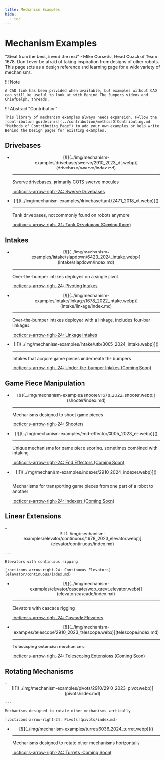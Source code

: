 ```yaml
---
title: Mechanism Examples
hide:
  - toc
---
```


# Mechanism Examples

"Steal from the best, invent the rest" - Mike Corsetto, Head Coach of Team 1678. Don't ever be afraid of taking inspiration from designs of other robots. This page acts as a design reference and learning page for a wide variety of mechanisms.

!!! Note

    A CAD link has been provided when available, but examples without CAD can still be useful to look at with Behind The Bumpers videos and ChiefDelphi threads.

!!! Abstract "Contribution"

    This library of mechanism examples always needs expansion. Follow the [contribution guidelines](../contribution/methodsOfContributing.md "Methods of Contributing Page") to add your own examples or help write Behind the Design pages for existing examples.

## Drivebases

<div class="grid cards" markdown>

- <center markdown>[![](../img/mechanism-examples/drivebase/swerve/2910_2023_dt.webp)](drivebase/swerve/index.md)</center>

    ***

    Swerve drivebases, primarily COTS swerve modules

    [:octicons-arrow-right-24: Swerve Drivebases](drivebase/swerve/index.md)

- <center markdown>[![](../img/mechanism-examples/drivebase/tank/2471_2018_dt.webp)]()</center>

    ***

    Tank drivebases, not commonly found on robots anymore

    [:octicons-arrow-right-24: Tank Drivebases (Coming Soon)](drivebase/tank/index.md)

</div>

## Intakes

<div class="grid cards" markdown>

- <center markdown>[![](../img/mechanism-examples/intake/slapdown/6423_2024_intake.webp)](intake/slapdown/index.md)</center>

    ***

    Over-the-bumper intakes deployed on a single pivot

    [:octicons-arrow-right-24: Pivoting Intakes](intake/slapdown/index.md)

- <center markdown>[![](../img/mechanism-examples/intake/linkage/1678_2022_intake.webp)](intake/linkage/index.md)</center>

    ***

    Over-the-bumper intakes deployed with a linkage, includes four-bar linkages

    [:octicons-arrow-right-24: Linkage Intakes](intake/linkage/index.md)

- <center markdown>[![](../img/mechanism-examples/intake/utb/3005_2024_intake.webp)]()</center>

    ***

    Intakes that acquire game pieces underneath the bumpers

    [:octicons-arrow-right-24: Under-the-bumper Intakes (Coming Soon)](intake/utb/index.md)

</div>

## Game Piece Manipulation

<div class="grid cards" markdown>

- <center markdown>[![](../img/mechanism-examples/shooter/1678_2022_shooter.webp)](shooter/index.md)</center>

    ***

    Mechanisms designed to shoot game pieces

    [:octicons-arrow-right-24: Shooters](shooter/index.md)

- <center markdown>[![](../img/mechanism-examples/end-effector/3005_2023_ee.webp)]()</center>

    ***

    Unique mechanisms for game piece scoring, sometimes combined with intaking

    [:octicons-arrow-right-24: End Effectors (Coming Soon)](end-effector/index.md)

- <center markdown>[![](../img/mechanism-examples/indexer/2910_2024_indexer.webp)]()</center>

    ---

    Mechanisms for transporting game pieces from one part of a robot to another

    [:octicons-arrow-right-24: Indexers (Coming Soon)](indexer/index.md)

  </div>

## Linear Extensions

<div class="grid cards" markdown>
-   <center markdown>[![](../img/mechanism-examples/elevator/continuous/1678_2023_elevator.webp)](elevator/continuous/index.md)</center>

    ---

    Elevators with continuous rigging

    [:octicons-arrow-right-24: Continuous Elevators](elevator/continuous/index.md)

- <center markdown>[![](../img/mechanism-examples/elevator/cascade/wcp_greyt_elevator.webp)](elevator/cascade/index.md)</center>

    ***

    Elevators with cascade rigging

    [:octicons-arrow-right-24: Cascade Elevators](elevator/cascade/index.md)

- <center markdown>[![](../img/mechanism-examples/telescope/2910_2023_telescope.webp)](telescope/index.md)</center>

    ***

    Telescoping extension mechanisms

    [:octicons-arrow-right-24: Telescoping Extensions (Coming Soon)](telescope/index.md)

</div>

## Rotating Mechanisms

<div class="grid cards" markdown>
-   <center>[![](../img/mechanism-examples/pivots/2910/2910_2023_pivot.webp)](pivots/index.md)</center>

    ---

    Mechanisms designed to rotate other mechanisms vertically

    [:octicons-arrow-right-24: Pivots](pivots/index.md)

- <center>[![](../img/mechanism-examples/turret/6036_2024_turret.webp)]()</center>

    ***

    Mechanisms designed to rotate other mechanisms horizontally

    [:octicons-arrow-right-24: Turrets (Coming Soon)](turret/index.md)

</div>

<br>
